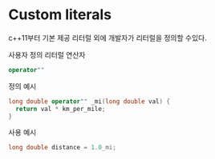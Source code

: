 # Custom literals

c++11부터 기본 제공 리터럴 외에 개발자가 리터럴을 정의할 수있다.


사용자 정의 리터럴 연산자
```cpp
operator""
```

정의 예시
```cpp
long double operator"" _mi(long double val) {
  return val * km_per_mile;
}
```

사용 예시
```cpp
long double distance = 1.0_mi;
```
